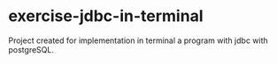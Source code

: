 # exercise-jdbc-in-terminal
Project created for implementation in terminal a program with jdbc with postgreSQL.
